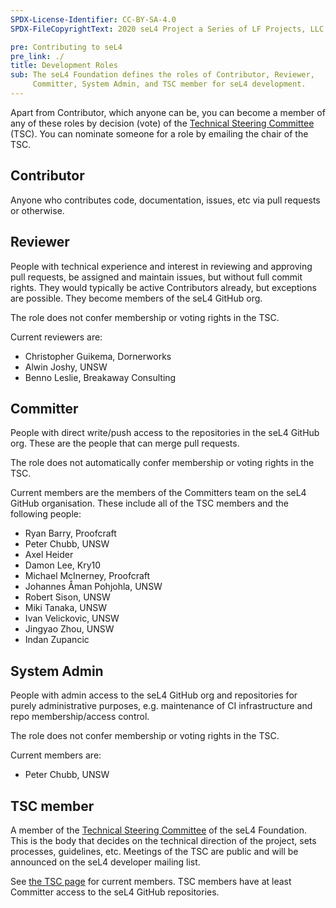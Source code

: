 ```yaml
---
SPDX-License-Identifier: CC-BY-SA-4.0
SPDX-FileCopyrightText: 2020 seL4 Project a Series of LF Projects, LLC.

pre: Contributing to seL4
pre_link: ./
title: Development Roles
sub: The seL4 Foundation defines the roles of Contributor, Reviewer,
     Committer, System Admin, and TSC member for seL4 development.
---
```


Apart from Contributor, which anyone can be, you can become a member of any of
these roles by decision (vote) of the [Technical Steering Committee][TSC] (TSC).
You can nominate someone for a role by emailing the chair of the TSC.


## Contributor

Anyone who contributes code, documentation, issues, etc via pull requests
or otherwise.


## Reviewer

People with technical experience and interest in reviewing and approving
pull requests, be assigned and maintain issues, but without full
commit rights.  They would typically be active Contributors already,
but exceptions are possible. They become members of the seL4 GitHub
org.

The role does not confer membership or voting rights in the TSC.

Current reviewers are:

- Christopher Guikema, Dornerworks
- Alwin Joshy, UNSW
- Benno Leslie, Breakaway Consulting


## Committer

People with direct write/push access to the repositories in the
seL4 GitHub org. These are the people that can merge pull requests.

The role does not automatically confer membership or voting rights
in the TSC.

Current members are the members of the Committers team on the seL4 GitHub
organisation. These include all of the TSC members and the following
people:

- Ryan Barry, Proofcraft
- Peter Chubb, UNSW
- Axel Heider
- Damon Lee, Kry10
- Michael McInerney, Proofcraft
- Johannes Åman Pohjohla, UNSW
- Robert Sison, UNSW
- Miki Tanaka, UNSW
- Ivan Velickovic, UNSW
- Jingyao Zhou, UNSW
- Indan Zupancic


## System Admin

People with admin access to the seL4 GitHub org and repositories
for purely administrative purposes, e.g. maintenance of CI
infrastructure and repo membership/access control.

The role does not confer membership or voting rights in the TSC.

Current members are:

- Peter Chubb, UNSW


## TSC member

A member of the [Technical Steering Committee][TSC] of the seL4 Foundation. This
is the body that decides on the technical direction of the project, sets
processes, guidelines, etc. Meetings of the TSC are public and will be announced
on the seL4 developer mailing list.

See [the TSC page][TSC] for current members. TSC members have at least Committer
access to the seL4 GitHub repositories.

[TSC]: ../Foundation/TSC/

